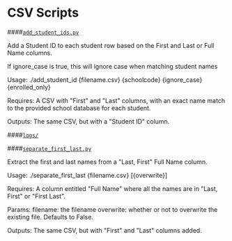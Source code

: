 CSV Scripts
===

####[`add_student_ids.py`](./add_student_ids.py)

Add a Student ID to each student row based on the First and Last or Full
Name columns.

If ignore_case is true, this will ignore case when matching student names

Usage:
    ./add_student_id {filename.csv} {schoolcode} {ignore_case} {enrolled_only}

Requires:
    A CSV with "First" and "Last" columns, with an exact name match to the
        provided school database for each student.

Outputs:
    The same CSV, but with a "Student ID" column.


####[`logs/`](./logs)

####[`separate_first_last.py`](./separate_first_last.py)

Extract the first and last names from a "Last, First" Full Name column.

Usage:
    ./separate_first_last {filename.csv} [{overwrite}]

Requires:
    A column entitled "Full Name" where all the names are in "Last, First" or
    "First Last".

Params:
    filename: the filename
    overwrite: whether or not to overwrite the existing file. Defaults to
        False.

Outputs:
    The same CSV, but with "First" and "Last" columns added.
